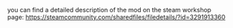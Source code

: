 you can find a detailed description of the mod on the steam workshop page: https://steamcommunity.com/sharedfiles/filedetails/?id=3291913360
